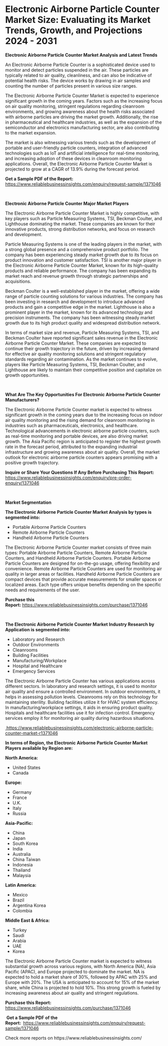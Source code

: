 <p><h1>Electronic Airborne Particle Counter Market Size: Evaluating its Market Trends, Growth, and Projections 2024 - 2031</h1></p><p><strong>Electronic Airborne Particle Counter Market Analysis and Latest Trends</strong></p>
<p><p>An Electronic Airborne Particle Counter is a sophisticated device used to monitor and detect particles suspended in the air. These particles are typically related to air quality, cleanliness, and can also be indicative of potential health risks. The device works by drawing in air samples and counting the number of particles present in various size ranges.</p><p>The Electronic Airborne Particle Counter Market is expected to experience significant growth in the coming years. Factors such as the increasing focus on air quality monitoring, stringent regulations regarding cleanroom environments, and growing awareness about the health risks associated with airborne particles are driving the market growth. Additionally, the rise in pharmaceutical and healthcare industries, as well as the expansion of the semiconductor and electronics manufacturing sector, are also contributing to the market expansion.</p><p>The market is also witnessing various trends such as the development of portable and user-friendly particle counters, integration of advanced technologies such as IoT and artificial intelligence for real-time monitoring, and increasing adoption of these devices in cleanroom monitoring applications. Overall, the Electronic Airborne Particle Counter Market is projected to grow at a CAGR of 13.9% during the forecast period.</p></p>
<p><strong>Get a Sample PDF of the Report:&nbsp;</strong> <a href="https://www.reliablebusinessinsights.com/enquiry/request-sample/1371046">https://www.reliablebusinessinsights.com/enquiry/request-sample/1371046</a></p>
<p>&nbsp;</p>
<p><strong>Electronic Airborne Particle Counter Major Market Players</strong></p>
<p><p>The Electronic Airborne Particle Counter Market is highly competitive, with key players such as Particle Measuring Systems, TSI, Beckman Coulter, and Lighthouse dominating the market. These companies are known for their innovative products, strong distribution networks, and focus on research and development.</p><p>Particle Measuring Systems is one of the leading players in the market, with a strong global presence and a comprehensive product portfolio. The company has been experiencing steady market growth due to its focus on product innovation and customer satisfaction. TSI is another major player in the Electronic Airborne Particle Counter Market, known for its high-quality products and reliable performance. The company has been expanding its market reach and revenue growth through strategic partnerships and acquisitions.</p><p>Beckman Coulter is a well-established player in the market, offering a wide range of particle counting solutions for various industries. The company has been investing in research and development to introduce advanced products and gain a competitive edge in the market. Lighthouse is also a prominent player in the market, known for its advanced technology and precision instruments. The company has been witnessing steady market growth due to its high product quality and widespread distribution network.</p><p>In terms of market size and revenue, Particle Measuring Systems, TSI, and Beckman Coulter have reported significant sales revenue in the Electronic Airborne Particle Counter Market. These companies are expected to continue their growth trajectory in the future, driven by increasing demand for effective air quality monitoring solutions and stringent regulatory standards regarding air contamination. As the market continues to evolve, players like Particle Measuring Systems, TSI, Beckman Coulter, and Lighthouse are likely to maintain their competitive position and capitalize on growth opportunities.</p></p>
<p>&nbsp;</p>
<p><strong>What Are The Key Opportunities For Electronic Airborne Particle Counter Manufacturers?</strong></p>
<p><p>The Electronic Airborne Particle Counter market is expected to witness significant growth in the coming years due to the increasing focus on indoor air quality monitoring and the rising demand for cleanroom monitoring in industries such as pharmaceuticals, electronics, and healthcare. Technological advancements in electronic airborne particle counters, such as real-time monitoring and portable devices, are also driving market growth. The Asia Pacific region is anticipated to register the highest growth rate in the forecast period, attributed to the expanding industrial infrastructure and growing awareness about air quality. Overall, the market outlook for electronic airborne particle counters appears promising with a positive growth trajectory.</p></p>
<p><strong>Inquire or Share Your Questions If Any Before Purchasing This Report:</strong> <a href="https://www.reliablebusinessinsights.com/enquiry/pre-order-enquiry/1371046">https://www.reliablebusinessinsights.com/enquiry/pre-order-enquiry/1371046</a></p>
<p>&nbsp;</p>
<p><strong>Market Segmentation</strong></p>
<p><strong>The Electronic Airborne Particle Counter Market Analysis by types is segmented into:</strong></p>
<p><ul><li>Portable Airborne Particle Counters</li><li>Remote Airborne Particle Counters</li><li>Handheld Airborne Particle Counters</li></ul></p>
<p><p>The Electronic Airborne Particle Counter market consists of three main types: Portable Airborne Particle Counters, Remote Airborne Particle Counters, and Handheld Airborne Particle Counters. Portable Airborne Particle Counters are designed for on-the-go usage, offering flexibility and convenience. Remote Airborne Particle Counters are used for monitoring air quality in larger areas or facilities. Handheld Airborne Particle Counters are compact devices that provide accurate measurements for smaller spaces or localized areas. Each type offers unique benefits depending on the specific needs and requirements of the user.</p></p>
<p><strong>Purchase this Report:&nbsp;</strong><a href="https://www.reliablebusinessinsights.com/purchase/1371046">https://www.reliablebusinessinsights.com/purchase/1371046</a></p>
<p>&nbsp;</p>
<p><strong>The Electronic Airborne Particle Counter Market Industry Research by Application is segmented into:</strong></p>
<p><ul><li>Laboratory and Research</li><li>Outdoor Environments</li><li>Cleanrooms</li><li>Building Facilities</li><li>Manufacturing/Workplace</li><li>Hospital and Healthcare</li><li>Emergency Services</li></ul></p>
<p><p>The Electronic Airborne Particle Counter has various applications across different sectors. In laboratory and research settings, it is used to monitor air quality and ensure a controlled environment. In outdoor environments, it helps in assessing pollution levels. Cleanrooms rely on this technology for maintaining sterility. Building facilities utilize it for HVAC system efficiency. In manufacturing/workplace settings, it aids in ensuring product quality. Hospitals and healthcare facilities use it for infection control. Emergency services employ it for monitoring air quality during hazardous situations.</p></p>
<p><a href="https://www.reliablebusinessinsights.com/electronic-airborne-particle-counter-market-r1371046">&nbsp;https://www.reliablebusinessinsights.com/electronic-airborne-particle-counter-market-r1371046</a></p>
<p><strong>In terms of Region, the Electronic Airborne Particle Counter Market Players available by Region are:</strong></p>
<p>
    <p> <strong> North America: </strong>
        <ul>
            <li>United States</li>
            <li>Canada</li>
        </ul>
        </p> 
    <p> <strong> Europe: </strong>
        <ul>
            <li>Germany</li>
            <li>France</li>
            <li>U.K.</li>
            <li>Italy</li>
            <li>Russia</li>
        </ul>
        </p> 
    <p> <strong> Asia-Pacific: </strong>
        <ul>
            <li>China</li>
            <li>Japan</li>
            <li>South Korea</li>
            <li>India</li>
            <li>Australia</li>
            <li>China Taiwan</li>
            <li>Indonesia</li>
            <li>Thailand</li>
            <li>Malaysia</li>
        </ul>
        </p> 
    <p> <strong> Latin America: </strong>
        <ul>
            <li>Mexico</li>
            <li>Brazil</li>
            <li>Argentina Korea</li>
            <li>Colombia</li>
        </ul>
        </p> 
    <p> <strong> Middle East & Africa: </strong>
        <ul>
            <li>Turkey</li>
            <li>Saudi</li>
            <li>Arabia</li>
            <li>UAE</li>
            <li>Korea</li>
        </ul>
    </p>
    </p>
<p><p>The Electronic Airborne Particle Counter market is expected to witness substantial growth across various regions, with North America (NA), Asia Pacific (APAC), and Europe projected to dominate the market. NA is expected to hold a market share of 30%, followed by APAC with 25% and Europe with 20%. The USA is anticipated to account for 15% of the market share, while China is projected to hold 10%. This strong growth is fueled by increasing awareness about air quality and stringent regulations.</p></p>
<p><strong>Purchase this Report: </strong><a href="https://www.reliablebusinessinsights.com/purchase/1371046">https://www.reliablebusinessinsights.com/purchase/1371046</a></p>
<p>&nbsp;<strong>Get a Sample PDF of the Report:&nbsp;&nbsp;</strong><a href="https://www.reliablebusinessinsights.com/enquiry/request-sample/1371046">https://www.reliablebusinessinsights.com/enquiry/request-sample/1371046</a></p>
<p><strong></strong></p>
<p>Check more reports on https://www.reliablebusinessinsights.com/</p>